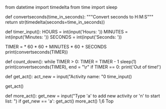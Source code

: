 from datetime import timedelta
from time import sleep

def convertseconds(time_in_seconds):
    """Convert seconds to H:M:S"""
    return str(timedelta(seconds=time_in_seconds))

def timer_input():
    HOURS = int(input('Hours: '))
    MINUTES = int(input('Minutes: '))
    SECONDS = int(input('Seconds: '))

TIMER = * 60 * 60 + MINUTES * 60 + SECONDS
print(convertseconds(TIMER))

def count_down():
    while TIMER > 0:
        TIMER = TIMER - 1
        sleep(1)
        print(convertseconds(TIMER), end = "\r"
    if TIMER == 0:
        print('Out of time!')

def get_act():
    act_new = input("Activity name: "0
    time_input()

get_act()

def more_act():
    get_new = input("Type 'a' to add new activity or 'n' to start list: ")    if get_new == 'a':
        get_act()
        more_act()
                                                        1,6           Top

